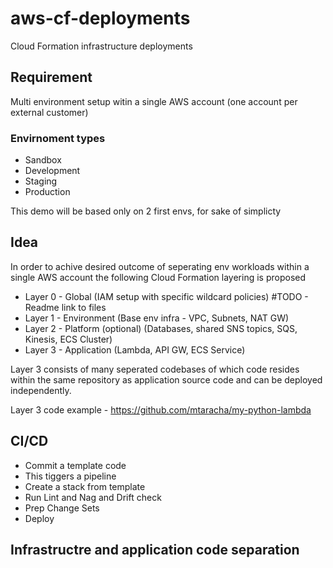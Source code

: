 # aws-cf-deployments
Cloud Formation infrastructure deployments 

## Requirement
Multi environment setup witin a single AWS account (one account per external customer)

### Envirnoment types
- Sandbox 
- Development
- Staging
- Production

This demo will be based only on 2 first envs, for sake of simplicty

## Idea
In order to achive desired outcome of seperating env workloads within a single AWS account the following Cloud Formation layering is proposed
- Layer 0 - Global (IAM setup with specific wildcard policies) #TODO - Readme link to files 
- Layer 1 - Environment (Base env infra - VPC, Subnets, NAT GW)
- Layer 2 - Platform (optional) (Databases, shared SNS topics, SQS, Kinesis, ECS Cluster) 
- Layer 3 - Application (Lambda, API GW, ECS Service)

Layer 3 consists of many seperated codebases of which code resides within the same repository as application source code and can be deployed independently.

Layer 3 code example - https://github.com/mtaracha/my-python-lambda

## CI/CD
- Commit a template code
- This tiggers a pipeline
- Create a stack from template
- Run Lint and Nag and Drift check
- Prep Change Sets
- Deploy

## Infrastructre and application code separation
